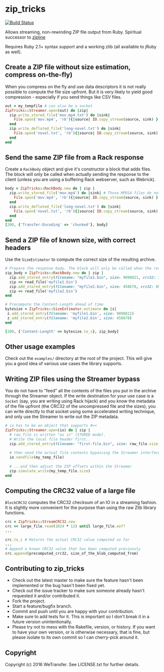 # zip_tricks

[![Build Status](https://travis-ci.org/WeTransfer/zip_tricks.svg?branch=master)](https://travis-ci.org/WeTransfer/zip_tricks)

Allows streaming, non-rewinding ZIP file output from Ruby.
Spiritual successor to [zipline](https://github.com/fringd/zipline)

Requires Ruby 2.1+ syntax support and a working zlib (all available to jRuby as well).

## Create a ZIP file without size estimation, compress on-the-fly)

When you compress on the fly and use data descriptors it is not really possible to compute the file size upfront.
But it is very likely to yield good compression - especially if you send things like CSV files.

```ruby
out = my_tempfile # can also be a socket
ZipTricks::Streamer.open(out) do |zip|
  zip.write_stored_file('mov.mp4.txt') do |sink|
    File.open('mov.mp4', 'rb'){|source| IO.copy_stream(source, sink) }
  end
  zip.write_deflated_file('long-novel.txt') do |sink|
    File.open('novel.txt', 'rb'){|source| IO.copy_stream(source, sink) }
  end
end
```

## Send the same ZIP file from a Rack response

Create a `RackBody` object and give it's constructor a block that adds files.
The block will only be called when actually sending the response to the client
(unless you are using a buffering Rack webserver, such as Webrick).

```ruby
body = ZipTricks::RackBody.new do | zip |
  zip.write_stored_file('mov.mp4') do |sink| # Those MPEG4 files do not compress that well
    File.open('mov.mp4', 'rb'){|source| IO.copy_stream(source, sink) }
  end
  zip.write_deflated_file('long-novel.txt') do |sink|
    File.open('novel.txt', 'rb'){|source| IO.copy_stream(source, sink) }
  end
end
[200, {'Transfer-Encoding' => 'chunked'}, body]
```

## Send a ZIP file of known size, with correct headers

Use the `SizeEstimator` to compute the correct size of the resulting archive.

```ruby
# Prepare the response body. The block will only be called when the response starts to be written.
zip_body = ZipTricks::RackBody.new do | zip |
  zip.add_stored_entry(filename: "myfile1.bin", size: 9090821, crc32: 12485)
  zip << read_file('myfile1.bin')
  zip.add_stored_entry(filename: "myfile2.bin", size: 458678, crc32: 89568)
  zip << read_file('myfile2.bin')
end

# Precompute the Content-Length ahead of time
bytesize = ZipTricks::SizeEstimator.estimate do |z|
 z.add_stored_entry(filename: 'myfile1.bin', size: 9090821)
 z.add_stored_entry(filename: 'myfile2.bin', size: 458678)
end

[200, {'Content-Length' => bytesize.to_s}, zip_body]
```

## Other usage examples

Check out the `examples/` directory at the root of the project. This will give you a good idea
of various use cases the library supports.

## Writing ZIP files using the Streamer bypass

You do not have to "feed" all the contents of the files you put in the archive through the Streamer object.
If the write destination for your use case is a `Socket` (say, you are writing using Rack hijack) and you know
the metadata of the file upfront (the CRC32 of the uncompressed file and the sizes), you can write directly
to that socket using some accelerated writing technique, and only use the Streamer to write out the ZIP metadata.

```ruby
# io has to be an object that supports #<<
ZipTricks::Streamer.open(io) do | zip |
  # raw_file is written "as is" (STORED mode).
  # Write the local file header first..
  zip.add_stored_entry(filename: "first-file.bin", size: raw_file.size, crc32: raw_file_crc32)
  
  # then send the actual file contents bypassing the Streamer interface
  io.sendfile(my_temp_file)
  
  # ...and then adjust the ZIP offsets within the Streamer
  zip.simulate_write(my_temp_file.size)
end
```

## Computing the CRC32 value of a large file

`BlockCRC32` computes the CRC32 checksum of an IO in a streaming fashion.
It is slightly more convenient for the purpose than using the raw Zlib library functions.

```ruby
crc = ZipTricks::StreamCRC32.new
crc << large_file.read(1024 * 12) until large_file.eof?
...

crc.to_i # Returns the actual CRC32 value computed so far
...
# Append a known CRC32 value that has been computed previosuly
crc.append(precomputed_crc32, size_of_the_blob_computed_from)
```

## Contributing to zip_tricks
 
* Check out the latest master to make sure the feature hasn't been implemented or the bug hasn't been fixed yet.
* Check out the issue tracker to make sure someone already hasn't requested it and/or contributed it.
* Fork the project.
* Start a feature/bugfix branch.
* Commit and push until you are happy with your contribution.
* Make sure to add tests for it. This is important so I don't break it in a future version unintentionally.
* Please try not to mess with the Rakefile, version, or history. If you want to have your own version, or is otherwise necessary, that is fine, but please isolate to its own commit so I can cherry-pick around it.

## Copyright

Copyright (c) 2016 WeTransfer. See LICENSE.txt for further details.
